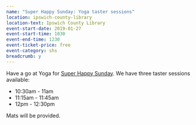 ```yaml
---
name: "Super Happy Sunday: Yoga taster sessions"
location: ipswich-county-library
location-text: Ipswich County Library
event-start-date: 2019-01-27
event-start-time: 1030
event-end-time: 1230
event-ticket-price: free
event-category: shs
breadcrumb: y
---
```


Have a go at Yoga for [Super Happy Sunday](/news/super-happy-sunday). We have three taster sessions available:

* 10:30am - 11am
* 11:15am - 11:45am
* 12pm - 12:30pm

Mats will be provided.
